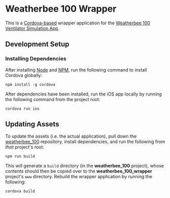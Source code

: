 # Weatherbee 100 Wrapper

This is a [Cordova-based](https://cordova.apache.org/) wrapper application for the [Weatherbee 100 Ventilator Simulation App](github.com/nickcherry/weatherbee_100).

## Development Setup

### Installing Dependencies

After installing [Node](https://nodejs.org/en/) and [NPM](https://www.npmjs.com/), run the following command to install Cordova globally:

```shell
npm install -g cordova
```

After dependencies have been installed, run the iOS app locally by running the following command from the project root:

```shell
cordova run ios
```

## Updating Assets

To update the assets (i.e. the actual application), pull down the [weatherbee_100](https://github.com/nickcherry/weatherbee_100) repository, install dependencies, and run the following from _that_ project's root:

```shell
npm run build
```

This will generate a `build` directory (in the __weatherbee_100__ project), whose contents should then be copied over to the __weatherbee_100_wrapper__ project's `www` directory. Rebuild the wrapper application by running the following:

```shell
cordova build
```
